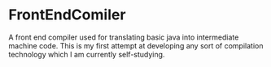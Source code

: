 # FrontEndComiler
A front end compiler used for translating basic java into intermediate machine code. This is my first attempt at developing any sort of compilation technology which I am currently self-studying.
